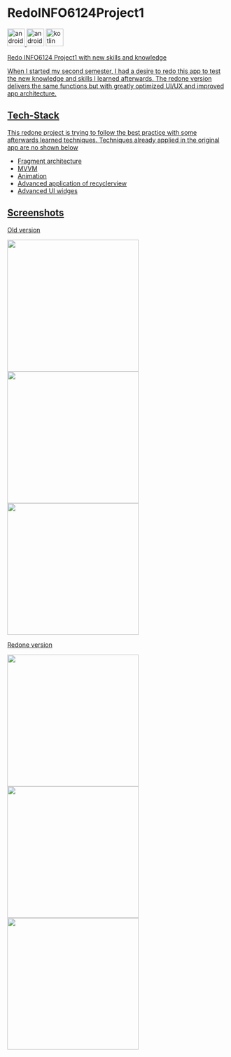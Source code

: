 # RedoINFO6124Project1

<p>
<a href="https://developer.android.com" target="_blank" rel="noreferrer"> <img src="https://raw.githubusercontent.com/devicons/devicon/master/icons/android/android-original-wordmark.svg" alt="android" width="40" height="40"/> </a>
<img src="https://upload.wikimedia.org/wikipedia/commons/9/95/Android_Studio_Icon_3.6.svg" alt="android studio" width="40" height="40"/>
 <a href="https://kotlinlang.org" target="_blank" rel="noreferrer"> <img src="https://www.vectorlogo.zone/logos/kotlinlang/kotlinlang-icon.svg" alt="kotlin" width="40" height="40"/>
 </p>

Redo INFO6124 Project1 with new skills and knowledge

When I started my second semester, I had a desire to redo this app to test the new knowledge and skills I learned afterwards. The redone version delivers the same functions but with greatly optimized UI/UX and improved app architecture.

## Tech-Stack

This redone project is trying to follow the best practice with some afterwards learned techniques. Techniques already applied in the original app are no shown below

* Fragment architecture
* MVVM
* Animation
* Advanced application of recyclerview
* Advanced UI widges


## Screenshots

Old version

<p float="center">
  <img src="./screenshots/6124-P1-1.png" width="300" style="border:5px white;"/>
  <img src="./screenshots/6124-P1-2.png" width="300" style="border:5px white;"/>  
  <img src="./screenshots/6124-P1-3.png" width="300" style="border:50px #000000;"/>  
</p>

Redone version

<p float="center">
  <img src="./screenshots/Redo6124-P1-1.png" width="300" style="border:5px white;"/>
  <img src="./screenshots/Redo6124-P1-2.png" width="300" style="border:5px white;"/>  
  <img src="./screenshots/Redo6124-P1-3.png" width="300" style="border:50px #000000;"/>  
</p>

